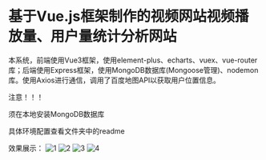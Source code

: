 # 基于Vue.js框架制作的视频网站视频播放量、用户量统计分析网站
本系统，前端使用Vue3框架，使用element-plus、echarts、vuex、vue-router库；后端使用Express框架，使用MongoDB数据库(Mongoose管理)、nodemon库。使用Axios进行通信，调用了百度地图API以获取用户位置信息。

注意！！！

须在本地安装MongoDB数据库

具体环境配置查看文件夹中的readme

效果展示：
![1](https://user-images.githubusercontent.com/74084385/179125092-193c4687-c4d5-4907-b8db-38919c9dee98.png)
![2](https://user-images.githubusercontent.com/74084385/179125097-84454777-85ff-4401-8fc9-7f6889f3550d.png)
![3](https://user-images.githubusercontent.com/74084385/179125145-98484347-acca-403d-b951-14b9920464fa.png)
![4](https://user-images.githubusercontent.com/74084385/179125029-d61f4230-692c-4b38-8677-85b784ecec21.png)
